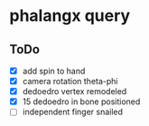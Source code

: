 # phalangx query

## ToDo
* [x] add spin to hand
* [x] camera rotation theta-phi
* [x] dedoedro vertex remodeled
* [x] 15 dedoedro in bone positioned
* [ ] independent finger snailed

